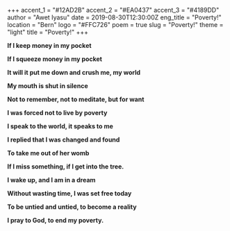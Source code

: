 +++
accent_1 = "#12AD2B"
accent_2 = "#EA0437"
accent_3 = "#4189DD"
author = "Awet Iyasu"
date = 2019-08-30T12:30:00Z
eng_title = "Poverty!"
location = "Bern"
logo = "#FFC726"
poem = true
slug = "Poverty!"
theme = "light"
title = "Poverty!"
+++

**If I keep money in my pocket**

**If I squeeze money in my pocket**

**It will it put me down and crush me, my world**

**My mouth is shut in silence**

**Not to remember, not to meditate, but for want**

**I was forced not to live by poverty**

**I speak to the world, it speaks to me**

**I replied that I was changed and found**

**To take me out of her womb**

**If I miss something, if I get into the tree.**

**I wake up, and I am in a dream**

**Without wasting time, I was set free today**

**To be untied and untied, to become a reality**

**I pray to God, to end my poverty.**
